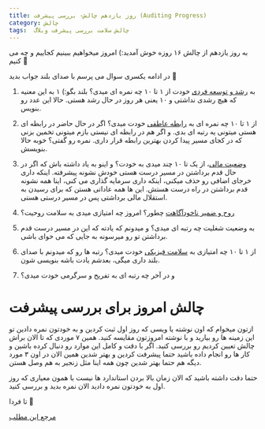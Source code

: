 ```yaml
---
title: روز یازدهم چالش- بررسی پیشرفت (Auditing Progress)
category: چالش
tags:  چالش سلامت بررسی پیشرفت وبلاگ
---
```



به روز یازدهم از چالش ۱۶ روزه خوش آمدید:) امروز میخواهیم ببینیم کجاییم و چه می کنیم 🙂

در ادامه یکسری سوال می پرسم با صدای بلند جواب بدید 🙂

 1. به [رشد و توسعه فردی](http://spacelover.net/wheel-of-life/) خودت از ۱ تا ۱۰ چه نمره ای میدی؟ بلند بگو:) ۱ به این معنیه که هیچ رشدی نداشتی و ۱۰ یعنی هر روز در حال رشد هستی. حالا این عدد رو بنویس.
 
 2. از ۱ تا ۱۰ چه نمره ای به [رابطه عاطفی](http://spacelover.net/intimate-relationship/) خودت میدی؟ اگر در حال حاضر در رابطه ای هستی میتونی یه رتبه ای بدی. و اگر هم در رابطه ای نیستی بازم میتونی تخمین بزنی که در کجای مسیر پیدا کردن بهترین رابطه قرار داری. نمره رو گفتی؟ خوبه حالا بنویسش.
 
 3. [وضعیت مالی](URL)، از یک تا ۱۰ چند میدی به خودت؟ و اینو به یاد داشته باش که اگر در حال قدم برداشتن در مسیر درست هستی خودش نشونه پیشرفته. اینکه داری خرجای اضافی رو حذف میکنی، اینکه داری سرمایه گذاری می کنی، اینا همه نشونه قدم برداشتن در راه درست هستش. این ها همه عاداتی هستن که برای رسیدن به استقلال مالی برداشتی پس در مسیر درستی هستی.

4. [روح و ضمیر ناخودآگاهت](URL) چطور؟ امروز چه امتیازی میدی به سلامت روحیت؟

5. به وضعیت شغلیت چه رتبه ای میدی؟ و میدونم که یادته که این در مسیر درست قدم برداشتن تو رو میرسونه به جایی که می خوای باشی.

6. از ۱ تا ۱۰ چه امتیازی به [سلامت فیزیکی](URL) خودت میدی؟ رتبه ها رو که میدونم با صدای بلند داری میگی، بعدشم یادت باشه بنویسی شون.

7. و در آخر چه رتبه ای به تفریح و سرگرمی خودت میدی؟

# چالش امروز برای بررسی پیشرفت


ازتون میخوام که اون نوشته یا ویسی که روز اول ثبت کردین و به خودتون نمره دادین تو این زمینه ها رو بیارید و با نوشته امروزتون مقایسه کنید. همین ۷ موردی که تا الان براش چالش تعیین کردیم رو بررسی کنید. اگر با دقت و کامل این موارد رو دنبال کرده باشین و کار ها رو انجام داده باشید حتما پیشرفت کردین و بهتر شدین همین الان در اون ۳ مورد دیگه هم حتما بهتر شدین چون همه اینا مثل زنجیر به هم وصل هستن.

حتما دقت داشته باشید که الان زمان بالا بردن استاندارد ها نیست با همون معیاری که روز اول به خودتون نمره دادید الان نمره بدید و بررسی کنید.

تا فردا 🙂

[مرجع این مطلب](https://titaniumsuccess.com/podcast/auditing-your-progress/)























